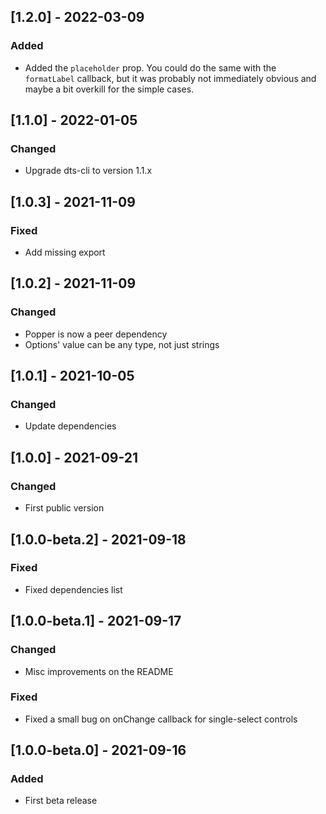 ## [1.2.0] - 2022-03-09

### Added

- Added the `placeholder` prop. You could do the same with the `formatLabel` callback, but it was probably not immediately obvious and maybe a bit overkill for the simple cases.

## [1.1.0] - 2022-01-05

### Changed

- Upgrade dts-cli to version 1.1.x

## [1.0.3] - 2021-11-09

### Fixed

- Add missing export

## [1.0.2] - 2021-11-09

### Changed

- Popper is now a peer dependency
- Options' value can be any type, not just strings

## [1.0.1] - 2021-10-05

### Changed

- Update dependencies

## [1.0.0] - 2021-09-21

### Changed

- First public version

## [1.0.0-beta.2] - 2021-09-18

### Fixed

- Fixed dependencies list

## [1.0.0-beta.1] - 2021-09-17

### Changed

- Misc improvements on the README

### Fixed

- Fixed a small bug on onChange callback for single-select controls

## [1.0.0-beta.0] - 2021-09-16

### Added

- First beta release
